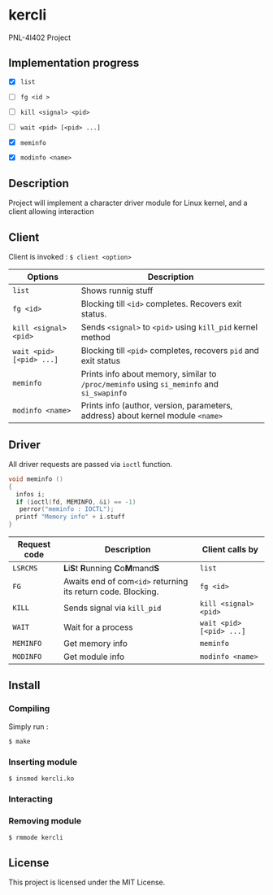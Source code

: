 # kercli

PNL-4I402 Project

## Implementation progress
 - [x] `list` 
 - [ ] `fg <id >`
 - [ ] `kill <signal> <pid>` 
 - [ ] `wait <pid> [<pid> ...]`
 - [x] `meminfo`
 - [x] `modinfo <name>`


## Description 
Project will implement a character driver module for Linux kernel, and a client allowing interaction

## Client

Client is invoked : 
` $ client <option> `

| Options | Description |
| ------- | ----------- |
| `list` | Shows runnig stuff |
| `fg <id>` | Blocking till `<id>` completes. Recovers exit status. | 
| `kill <signal> <pid>` | Sends `<signal>` to `<pid>` using `kill_pid` kernel method | 
| `wait <pid> [<pid> ...]` | Blocking till `<pid>` completes, recovers `pid` and exit status | 
| `meminfo` | Prints info about memory, similar to `/proc/meminfo` using `si_meminfo` and `si_swapinfo` |
| `modinfo <name>` | Prints info (author, version, parameters, address) about kernel module `<name>` |

## Driver

All driver requests are passed via `ioctl` function.

```c
void meminfo ()
{
  infos i;
  if (ioctl(fd, MEMINFO, &i) == -1)
   perror("meminfo : IOCTL");
  printf "Memory info" + i.stuff
}
```

| Request code | Description | Client calls by |
| ------------ | ----------- | ---------- |
| `LSRCMS` | **L**i**S**t **R**unning **C**o**M**mand**S** | `list` |
| `FG` | Awaits end of com`<id>` returning its return code. Blocking. | `fg <id>` |
| `KILL` | Sends signal via `kill_pid` | `kill <signal> <pid>` | 
| `WAIT` | Wait for a process |  `wait <pid> [<pid> ...]` |
| `MEMINFO` | Get memory info | `meminfo` |
| `MODINFO` | Get module info | `modinfo <name>` |

## Install
### Compiling 

Simply run : 

 `$ make`

### Inserting module 

 `$ insmod kercli.ko`

### Interacting

### Removing module 

 `$ rmmode kercli`


## License

This project is licensed under the MIT License.
